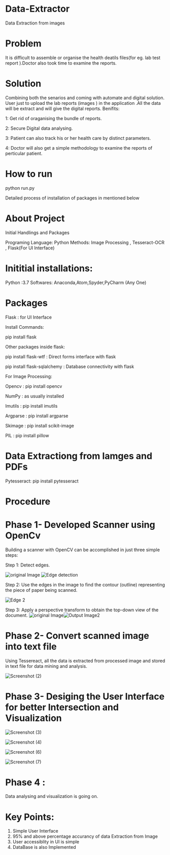 # Data-Extractor
Data Extraction from images


# Problem
It is difficult to assemble or organise the health deatils files(for eg. lab test report ).Doctor also took time to examine the reports.

# Solution 
Combining both the senarios and coming with automate and digital solution.
User just to upload the lab reports (images ) in the application .All the data will be extract and will give the digital reports.
Benifits:

1: Get rid of oraganising the bundle of reports.

2: Secure Digital data analysing.

3: Patient can also track his or her health care by distinct parameters.

4: Doctor will also get a simple methodology to examine the reports of perticular patient. 

# How to run 
  
  python run.py
  
  Detailed process of installation of packages in mentioned below

# About Project

 Initial Handlings and Packages

 Programing Language: Python
 Methods: Image Processing , Tesseract-OCR , Flask(For UI Interface)

# Inititial installations:
Python :3.7
Softwares: Anaconda,Atom,Spyder,PyCharm (Any One)

# Packages
Flask : for UI Interface

Install Commands:

pip install flask

Other packages inside flask:

pip install flask-wtf : Direct forms interface with flask

pip install flask-sqlalchemy : Database connectivity with flask

For Image Processing:

Opencv : pip install opencv

NumPy : as usually installed

Imutils : pip install imutils

Argparse : pip install argparse

Skimage : pip install scikit-image

PIL : pip install pillow

# Data Extractiong from Iamges and PDFs
Pytesseract: pip install pytesseract


# Procedure

# Phase 1- Developed Scanner using OpenCv

Building a scanner with OpenCV can be accomplished in just three simple steps:

Step 1: Detect edges.

![original Image](https://user-images.githubusercontent.com/37553965/60964604-5b2e5980-a331-11e9-9d9a-2ccb2ba856c4.PNG) ![Edge detection](https://user-images.githubusercontent.com/37553965/60964751-c710c200-a331-11e9-9292-fdc249d15e9b.PNG)


Step 2: Use the edges in the image to find the contour (outline) representing the piece of paper being scanned.

![Edge 2](https://user-images.githubusercontent.com/37553965/60965015-5f0eab80-a332-11e9-942a-7a15226b920c.PNG)

Step 3: Apply a perspective transform to obtain the top-down view of the document.
![original Image](https://user-images.githubusercontent.com/37553965/60965091-9b420c00-a332-11e9-8a54-dea75b8ca7e0.PNG)![Output Image2](https://user-images.githubusercontent.com/37553965/60965096-9ed59300-a332-11e9-8a3c-b3446440026d.PNG)

# Phase 2- Convert scanned image into text file
 
 Using Tessereact, all the data is extracted from processed image and stored in text file for data mining and analysis.
 
 ![Screenshot (2)](https://user-images.githubusercontent.com/37553965/61353955-a3e49600-a88e-11e9-9758-f9a4b6968423.png)

# Phase 3- Desiging the User Interface for better Intersection and Visualization

![Screenshot (3)](https://user-images.githubusercontent.com/37553965/61354107-063d9680-a88f-11e9-87af-22715668335d.png)

![Screenshot (4)](https://user-images.githubusercontent.com/37553965/61354132-1a819380-a88f-11e9-9d38-72c40814515e.png)

![Screenshot (6)](https://user-images.githubusercontent.com/37553965/61354151-253c2880-a88f-11e9-880b-e2b28340585e.png)

![Screenshot (7)](https://user-images.githubusercontent.com/37553965/61354165-2bcaa000-a88f-11e9-8d54-e41e9f33497f.png)

# Phase 4 :
Data analysing and visualization is going on.


# Key Points:
1. Simple User Interface
2. 95% and above percentage accurancy of data Extraction from Image
3. User accessiblity in UI is simple 
4. DataBase is also Implemented
